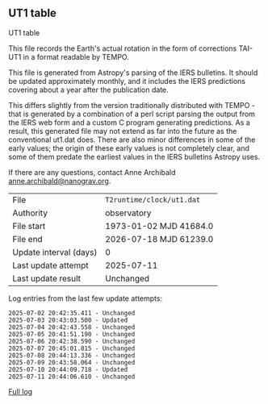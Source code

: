 
## UT1 table

UT1 table

This file records the Earth's actual rotation in the form of
corrections TAI-UT1 in a format readable by TEMPO.

This file is generated from Astropy's parsing of the IERS
bulletins. It should be updated approximately monthly, and it
includes the IERS predictions covering about a year after the
publication date.

This differs slightly from the version traditionally distributed
with TEMPO - that is generated by a combination of a perl script
parsing the output from the IERS web form and a custom C program
generating predictions. As a result, this generated file may not
extend as far into the future as the conventional ut1.dat does.
There are also minor differences in some of the early values; the
origin of these early values is not completely clear, and some of
them predate the earliest values in the IERS bulletins Astropy uses.

If there are any questions, contact Anne Archibald
<anne.archibald@nanograv.org>.

|     |     |
|:--- |:--- |
| File | `T2runtime/clock/ut1.dat` |
| Authority | observatory |
| File start | 1973-01-02 MJD 41684.0 |
| File end | 2026-07-18 MJD 61239.0 |
| Update interval (days) | 0 |
| Last update attempt | 2025-07-11 |
| Last update result | Unchanged |

Log entries from the last few update attempts:
```
2025-07-02 20:42:35.411 - Unchanged
2025-07-03 20:43:03.500 - Updated
2025-07-04 20:42:43.558 - Unchanged
2025-07-05 20:41:51.190 - Unchanged
2025-07-06 20:42:38.590 - Unchanged
2025-07-07 20:45:01.815 - Unchanged
2025-07-08 20:44:13.336 - Unchanged
2025-07-09 20:43:58.064 - Unchanged
2025-07-10 20:44:09.718 - Updated
2025-07-11 20:44:06.610 - Unchanged
```
[Full log](https://raw.githubusercontent.com/ipta/pulsar-clock-corrections/main/log/T2runtime/clock/ut1.dat.log)
